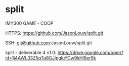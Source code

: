 # split
IMY300 GAME -  COOP

HTTPS: https://github.com/JasonLouw/split.git

SSH: git@github.com:JasonLouw/split.git


split - deliverable 4 v1.0: https://drive.google.com/open?id=1j4AWL33Z5qTq8GJlpgluYCw9kHl9er9k